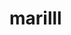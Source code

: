 # marilll
<!DOCTYPE html>
<html lang="en">
  <head>
    <script src="https://cdnjs.cloudflare.com/ajax/libs/p5.js/1.9.2/p5.js"></script>
    <script src="https://cdnjs.cloudflare.com/ajax/libs/p5.js/1.9.2/addons/p5.sound.min.js"></script>
    <link rel="stylesheet" type="text/css" href="style.css">
    <meta charset="utf-8" />

  </head>
  <body>
    <main>
    </main>
    <script src="sketch.js"></script>
  </body>
</html>
